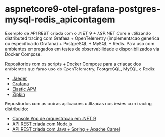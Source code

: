 # aspnetcore9-otel-grafana-postgres-mysql-redis_apicontagem
Exemplo de API REST criada com o .NET 9 + ASP.NET Core e utilizando distributed tracing com Grafana + OpenTelemetry (implementacao generica ou especifica do Grafana) + PostgreSQL + MySQL + Redis. Para uso com ambientes empregados em testes de observabilidade e disponibilizados via Docker Compose.

Repositorios com os scripts + Docker Compose para a criacao dos ambientes que farao uso do OpenTelemetry, PostgreSQL, MySQL e Redis:
- [Jaeger](https://github.com/renatogroffe/dockercompose-opentelemetry-jaeger-postgres-mysql-redis)
- [Grafana](https://github.com/renatogroffe/dockercompose-opentelemetry-grafana-postgres-mysql-redis)
- [Elastic APM](https://github.com/renatogroffe/dockercompose-opentelemetry-elasticapm-postgres-mysql-redis)
- [Zipkin](https://github.com/renatogroffe/dockercompose-opentelemetry-zipkin-postgres-mysql-redis)

Repositorios com as outras aplicacoes utilizadas nos testes com tracing distribuido:
- [Console App de orquestracao em .NET 9](https://github.com/renatogroffe/dotnet9-consoleapp-otel-grafana_consumoapis)
- [API REST criada com Node.js](https://github.com/renatogroffe/nodejs-otel_apiconsumobackend)
- [API REST criada com Java + Spring + Apache Camel](https://github.com/renatogroffe/java-spring-camel_apiconsumobackend)
